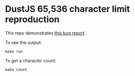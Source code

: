 # DustJS 65,536 character limit reproduction
This repo demonstrates [this bug report](https://github.com/linkedin/dustjs/issues/801).

To see the output:
```
make run
```

To get a character count:
```
make count
```
